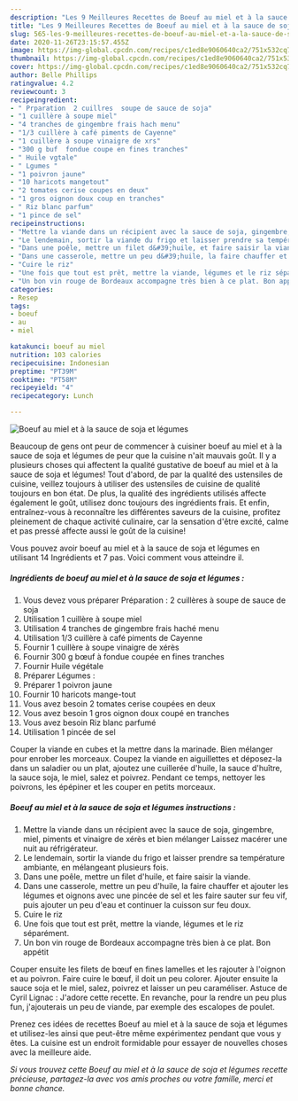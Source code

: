```yaml
---
description: "Les 9 Meilleures Recettes de Boeuf au miel et à la sauce de soja et légumes"
title: "Les 9 Meilleures Recettes de Boeuf au miel et à la sauce de soja et légumes"
slug: 565-les-9-meilleures-recettes-de-boeuf-au-miel-et-a-la-sauce-de-soja-et-legumes
date: 2020-11-26T23:15:57.455Z
image: https://img-global.cpcdn.com/recipes/c1ed8e9060640ca2/751x532cq70/boeuf-au-miel-et-a-la-sauce-de-soja-et-legumes-photo-principale-de-la-recette.jpg
thumbnail: https://img-global.cpcdn.com/recipes/c1ed8e9060640ca2/751x532cq70/boeuf-au-miel-et-a-la-sauce-de-soja-et-legumes-photo-principale-de-la-recette.jpg
cover: https://img-global.cpcdn.com/recipes/c1ed8e9060640ca2/751x532cq70/boeuf-au-miel-et-a-la-sauce-de-soja-et-legumes-photo-principale-de-la-recette.jpg
author: Belle Phillips
ratingvalue: 4.2
reviewcount: 3
recipeingredient:
- " Prparation  2 cuillres  soupe de sauce de soja"
- "1 cuillère à soupe miel"
- "4 tranches de gingembre frais hach menu"
- "1/3 cuillère à café piments de Cayenne"
- "1 cuillère à soupe vinaigre de xrs"
- "300 g buf  fondue coupe en fines tranches"
- " Huile vgtale"
- " Lgumes "
- "1 poivron jaune"
- "10 haricots mangetout"
- "2 tomates cerise coupes en deux"
- "1 gros oignon doux coup en tranches"
- " Riz blanc parfum"
- "1 pince de sel"
recipeinstructions:
- "Mettre la viande dans un récipient avec la sauce de soja, gingembre, miel, piments et vinaigre de xérès et bien mélanger Laissez macérer une nuit au réfrigérateur."
- "Le lendemain, sortir la viande du frigo et laisser prendre sa température ambiante, en mélangeant plusieurs fois."
- "Dans une poêle, mettre un filet d&#39;huile, et faire saisir la viande."
- "Dans une casserole, mettre un peu d&#39;huile, la faire chauffer et ajouter les légumes et oignons avec une pincée de sel et les faire sauter sur feu vif, puis ajouter un peu d&#39;eau et continuer la cuisson sur feu doux."
- "Cuire le riz"
- "Une fois que tout est prêt, mettre la viande, légumes et le riz séparément."
- "Un bon vin rouge de Bordeaux accompagne très bien à ce plat. Bon appétit"
categories:
- Resep
tags:
- boeuf
- au
- miel

katakunci: boeuf au miel 
nutrition: 103 calories
recipecuisine: Indonesian
preptime: "PT39M"
cooktime: "PT58M"
recipeyield: "4"
recipecategory: Lunch

---
```



![Boeuf au miel et à la sauce de soja et légumes](https://img-global.cpcdn.com/recipes/c1ed8e9060640ca2/751x532cq70/boeuf-au-miel-et-a-la-sauce-de-soja-et-legumes-photo-principale-de-la-recette.jpg)

Beaucoup de gens ont peur de commencer à cuisiner boeuf au miel et à la sauce de soja et légumes de peur que la cuisine n'ait mauvais goût. Il y a plusieurs choses qui affectent la qualité gustative de boeuf au miel et à la sauce de soja et légumes! Tout d'abord, de par la qualité des ustensiles de cuisine, veillez toujours à utiliser des ustensiles de cuisine de qualité toujours en bon état. De plus, la qualité des ingrédients utilisés affecte également le goût, utilisez donc toujours des ingrédients frais. Et enfin, entraînez-vous à reconnaître les différentes saveurs de la cuisine, profitez pleinement de chaque activité culinaire, car la sensation d'être excité, calme et pas pressé affecte aussi le goût de la cuisine!

<!--inarticleads1-->

Vous pouvez avoir boeuf au miel et à la sauce de soja et légumes en utilisant 14 Ingrédients et 7 pas. Voici comment vous atteindre il.

##### Ingrédients de boeuf au miel et à la sauce de soja et légumes :

1. Vous devez vous préparer  Préparation : 2 cuillères à soupe de sauce de soja
1. Utilisation 1 cuillère à soupe miel
1. Utilisation 4 tranches de gingembre frais haché menu
1. Utilisation 1/3 cuillère à café piments de Cayenne
1. Fournir 1 cuillère à soupe vinaigre de xérès
1. Fournir 300 g bœuf à fondue coupée en fines tranches
1. Fournir  Huile végétale
1. Préparer  Légumes :
1. Préparer 1 poivron jaune
1. Fournir 10 haricots mange-tout
1. Vous avez besoin 2 tomates cerise coupées en deux
1. Vous avez besoin 1 gros oignon doux coupé en tranches
1. Vous avez besoin  Riz blanc parfumé
1. Utilisation 1 pincée de sel


Couper la viande en cubes et la mettre dans la marinade. Bien mélanger pour enrober les morceaux. Coupez la viande en aiguillettes et déposez-la dans un saladier ou un plat, ajoutez une cuillerée d&#39;huile, la sauce d&#39;huître, la sauce soja, le miel, salez et poivrez. Pendant ce temps, nettoyer les poivrons, les épépiner et les couper en petits morceaux. 

<!--inarticleads2-->

##### Boeuf au miel et à la sauce de soja et légumes instructions :

1. Mettre la viande dans un récipient avec la sauce de soja, gingembre, miel, piments et vinaigre de xérès et bien mélanger Laissez macérer une nuit au réfrigérateur.
1. Le lendemain, sortir la viande du frigo et laisser prendre sa température ambiante, en mélangeant plusieurs fois.
1. Dans une poêle, mettre un filet d&#39;huile, et faire saisir la viande.
1. Dans une casserole, mettre un peu d&#39;huile, la faire chauffer et ajouter les légumes et oignons avec une pincée de sel et les faire sauter sur feu vif, puis ajouter un peu d&#39;eau et continuer la cuisson sur feu doux.
1. Cuire le riz
1. Une fois que tout est prêt, mettre la viande, légumes et le riz séparément.
1. Un bon vin rouge de Bordeaux accompagne très bien à ce plat. Bon appétit


Couper ensuite les filets de bœuf en fines lamelles et les rajouter à l&#39;oignon et au poivron. Faire cuire le bœuf, il doit un peu colorer. Ajouter ensuite la sauce soja et le miel, salez, poivrez et laisser un peu caraméliser. Astuce de Cyril Lignac : J&#39;adore cette recette. En revanche, pour la rendre un peu plus fun, j&#39;ajouterais un peu de viande, par exemple des escalopes de poulet. 

<!--inarticleads1-->

<p>
Prenez ces idées de recettes Boeuf au miel et à la sauce de soja et légumes et utilisez-les ainsi que peut-être même expérimentez pendant que vous y êtes. La cuisine est un endroit formidable pour essayer de nouvelles choses avec la meilleure aide.
</p>

<p>
<i>Si vous trouvez cette Boeuf au miel et à la sauce de soja et légumes recette précieuse, partagez-la avec vos amis proches ou votre famille, merci et bonne chance.</i>
</p>

